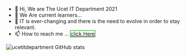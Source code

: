 - 👋 Hi, We are The Ucet IT Department 2021
- 🌱 We Are current learners...
- 🎯 IT is ever-changing and there is the need to evolve in order to stay relevant.
- 📫 How to reach me ... <a href="http://ucetitdepartment2021@protonmail.com" style="border:1px solid green;">click Here</a>
 
 ![ucetitdepartment GitHub stats](https://github-readme-stats.vercel.app/api?username=ucet-it-2021&show_icons=true&theme=dracula)

<!---
ucet-it-2021/ucet-it-2021 is a ✨ special ✨ repository because its `README.md` (this file) appears on your GitHub profile.
You can click the Preview link to take a look at your changes.
--->
